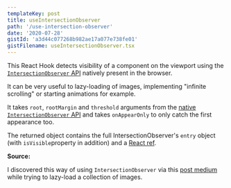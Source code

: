 ```yaml
---
templateKey: post
title: useIntersectionObserver
path: '/use-intersection-observer'
date: '2020-07-28'
gistId: 'a3d44c077268b982ae17a077e738fe01'
gistFilename: useIntersectionObserver.tsx
---
```


This React Hook detects visibility of a component on the viewport using the [`IntersectionObserver` API](https://developer.mozilla.org/en-US/docs/Web/API/Intersection_Observer_API) natively present in the browser.

It can be very useful to lazy-loading of images, implementing "infinite scrolling" or starting animations for example.

It takes `root`, `rootMargin` and `threshold` arguments  from the [native `IntersectionObserver` API](https://developer.mozilla.org/en-US/docs/Web/API/Intersection_Observer_API) and takes  `onAppearOnly` to only catch the first appearance too.

The returned object contains the full IntersectionObserver's `entry` object (with `isVisible`property in addition) and a [React ref](https://reactjs.org/docs/refs-and-the-dom.html).

**Source:**

I discovered this way of using `IntersectionObserver` via this [post medium](https://medium.com/the-non-traditional-developer/how-to-use-an-intersectionobserver-in-a-react-hook-9fb061ac6cb5) while trying to lazy-load a collection of images.

